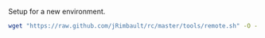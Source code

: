 Setup for a new environment.

```bash
wget "https://raw.github.com/jRimbault/rc/master/tools/remote.sh" -O - | bash
```
